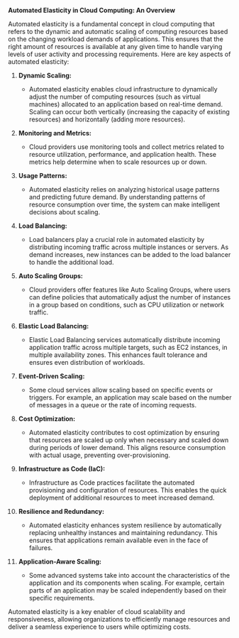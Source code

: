 **Automated Elasticity in Cloud Computing: An Overview**

Automated elasticity is a fundamental concept in cloud computing that refers to the dynamic and automatic scaling of computing resources based on the changing workload demands of applications. This ensures that the right amount of resources is available at any given time to handle varying levels of user activity and processing requirements. Here are key aspects of automated elasticity:

1. **Dynamic Scaling:**
   - Automated elasticity enables cloud infrastructure to dynamically adjust the number of computing resources (such as virtual machines) allocated to an application based on real-time demand. Scaling can occur both vertically (increasing the capacity of existing resources) and horizontally (adding more resources).

2. **Monitoring and Metrics:**
   - Cloud providers use monitoring tools and collect metrics related to resource utilization, performance, and application health. These metrics help determine when to scale resources up or down.

3. **Usage Patterns:**
   - Automated elasticity relies on analyzing historical usage patterns and predicting future demand. By understanding patterns of resource consumption over time, the system can make intelligent decisions about scaling.

4. **Load Balancing:**
   - Load balancers play a crucial role in automated elasticity by distributing incoming traffic across multiple instances or servers. As demand increases, new instances can be added to the load balancer to handle the additional load.

5. **Auto Scaling Groups:**
   - Cloud providers offer features like Auto Scaling Groups, where users can define policies that automatically adjust the number of instances in a group based on conditions, such as CPU utilization or network traffic.

6. **Elastic Load Balancing:**
   - Elastic Load Balancing services automatically distribute incoming application traffic across multiple targets, such as EC2 instances, in multiple availability zones. This enhances fault tolerance and ensures even distribution of workloads.

7. **Event-Driven Scaling:**
   - Some cloud services allow scaling based on specific events or triggers. For example, an application may scale based on the number of messages in a queue or the rate of incoming requests.

8. **Cost Optimization:**
   - Automated elasticity contributes to cost optimization by ensuring that resources are scaled up only when necessary and scaled down during periods of lower demand. This aligns resource consumption with actual usage, preventing over-provisioning.

9. **Infrastructure as Code (IaC):**
   - Infrastructure as Code practices facilitate the automated provisioning and configuration of resources. This enables the quick deployment of additional resources to meet increased demand.

10. **Resilience and Redundancy:**
    - Automated elasticity enhances system resilience by automatically replacing unhealthy instances and maintaining redundancy. This ensures that applications remain available even in the face of failures.

11. **Application-Aware Scaling:**
    - Some advanced systems take into account the characteristics of the application and its components when scaling. For example, certain parts of an application may be scaled independently based on their specific requirements.

Automated elasticity is a key enabler of cloud scalability and responsiveness, allowing organizations to efficiently manage resources and deliver a seamless experience to users while optimizing costs.
